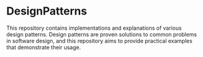 # DesignPatterns
This repository contains implementations and explanations of various design patterns. Design patterns are proven solutions to common problems in software design, and this repository aims to provide practical examples that demonstrate their usage.
